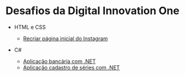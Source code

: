 # Desafios da Digital Innovation One

* HTML e CSS
  * [Recriar página inicial do Instagram](https://github.com/yasrojas/dio/tree/main/instagram)

* C#
  * [Aplicação bancária com .NET](https://github.com/yasrojas/dio/tree/main/dio.bank)
  * [Aplicação cadastro de séries com .NET](https://github.com/yasrojas/dio/tree/main/dio.series)
